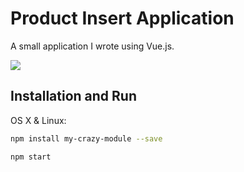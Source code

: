 # Product Insert Application
A small application I wrote using Vue.js.

![](header.png)

## Installation and Run

OS X & Linux:

```sh
npm install my-crazy-module --save
```
```sh
npm start
```
